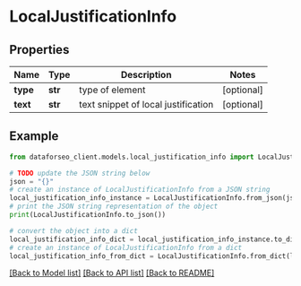 # LocalJustificationInfo


## Properties

Name | Type | Description | Notes
------------ | ------------- | ------------- | -------------
**type** | **str** | type of element | [optional] 
**text** | **str** | text snippet of local justification | [optional] 

## Example

```python
from dataforseo_client.models.local_justification_info import LocalJustificationInfo

# TODO update the JSON string below
json = "{}"
# create an instance of LocalJustificationInfo from a JSON string
local_justification_info_instance = LocalJustificationInfo.from_json(json)
# print the JSON string representation of the object
print(LocalJustificationInfo.to_json())

# convert the object into a dict
local_justification_info_dict = local_justification_info_instance.to_dict()
# create an instance of LocalJustificationInfo from a dict
local_justification_info_from_dict = LocalJustificationInfo.from_dict(local_justification_info_dict)
```
[[Back to Model list]](../README.md#documentation-for-models) [[Back to API list]](../README.md#documentation-for-api-endpoints) [[Back to README]](../README.md)


